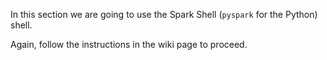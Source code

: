 In this section we are going to use the Spark Shell (`pyspark` for the Python) shell.

Again, follow the instructions in the wiki page to proceed.

